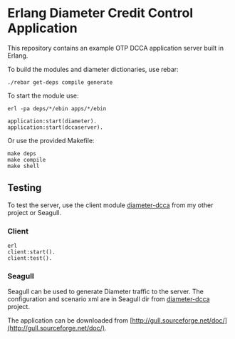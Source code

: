 # Erlang Diameter Credit Control Application

This repository contains an example OTP DCCA application server built in Erlang.

To build the modules and diameter dictionaries, use rebar:

    ./rebar get-deps compile generate

To start the module use:

    erl -pa deps/*/ebin apps/*/ebin
    
    application:start(diameter).
    application:start(dccaserver).

Or use the provided Makefile:

    make deps
    make compile
    make shell

## Testing

To test the server, use the client module [diameter-dcca](https://github.com/carlosedp/diameter-dcca) from my other project or Seagull.

### Client

    erl
    client:start().
    client:test().

### Seagull

Seagull can be used to generate Diameter traffic to the server. The configuration and scenario xml are in Seagull dir from [diameter-dcca](https://github.com/carlosedp/diameter-dcca) project.

The application can be downloaded from [http://gull.sourceforge.net/doc/](http://gull.sourceforge.net/doc/).


